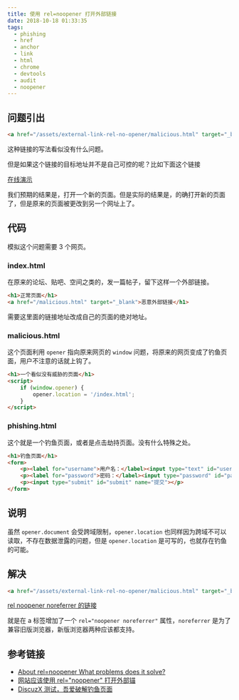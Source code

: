 ```yaml
---
title: 使用 rel=noopener 打开外部链接
date: 2018-10-18 01:33:35
tags:
  - phishing
  - href
  - anchor
  - link
  - html
  - chrome
  - devtools
  - audit
  - noopener
---
```


## 问题引出

```html
<a href="/assets/external-link-rel-no-opener/malicious.html" target="_blank">在线演示</a>
```

这种链接的写法看似没有什么问题。

但是如果这个链接的目标地址并不是自己可控的呢？比如下面这个链接

<a href="/assets/external-link-rel-no-opener/malicious.html" target="_blank">在线演示</a>

我们预期的结果是，打开一个新的页面。但是实际的结果是，的确打开新的页面了，但是原来的页面被更改到另一个网址上了。

## 代码

模拟这个问题需要 3 个网页。

### index.html

在原来的论坛、贴吧、空间之类的，发一篇帖子，留下这样一个外部链接。

```html
<h1>正常页面</h1>
<a href="/malicious.html" target="_blank">恶意外部链接</h1>
```

需要这里面的链接地址改成自己的页面的绝对地址。

### malicious.html

这个页面利用 `opener` 指向原来网页的 `window` 问题，将原来的网页变成了钓鱼页面，用户不注意的话就上钩了。

```html
<h1>一个看似没有威胁的页面</h1>
<script>
    if (window.opener) {
        opener.location = '/index.html';
    }
</script>
```

### phishing.html

这个就是一个钓鱼页面，或者是点击劫持页面。没有什么特殊之处。

```html
<h1>钓鱼页面</h1>
<form>
    <p><label for="username">用户名：</label><input type="text" id="username" name="username"></p>
    <p><label for="password">密码：</label><input type="password" id="password" name="password"></p>
    <p><input type="submit" id="submit" name="提交"></p>
</form>
```

## 说明

虽然 `opener.document` 会受跨域限制，`opener.location` 也同样因为跨域不可以读取，不存在数据泄露的问题，但是 `opener.location` 是可写的，也就存在钓鱼的可能。

## 解决

```html
<a href="/assets/external-link-rel-no-opener/malicious.html" target="_blank" rel="noopener noreferrer">rel noopener noreferrer 的链接</a>
```

<a href="/assets/external-link-rel-no-opener/malicious.html" target="_blank" rel="noopener noreferrer">rel noopener noreferrer 的链接</a>

就是在 a 标签增加了一个 `rel="noopener noreferrer"` 属性，`noreferrer` 是为了兼容旧版浏览器，新版浏览器两种应该都支持。

## 参考链接

* [About rel=noopener What problems does it solve?][rel-noopener-problem-mathiasbynens]
* [网站应该使用 rel="noopener" 打开外部锚][chrome-devtools-audit-noopener]
* [DiscuzX 测试，吾爱破解钓鱼页面][52pojie-phishing]

[rel-noopener-problem-mathiasbynens]: https://mathiasbynens.github.io/rel-noopener/
[chrome-devtools-audit-noopener]: https://developers.google.com/web/tools/lighthouse/audits/noopener
[52pojie-phishing]: https://github.com/ganlvtech/52pojie-phishing/
